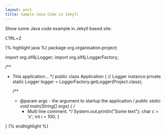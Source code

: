 ```yaml
---
layout: post
title: Sample Java Code in Jekyll
---
```

Show some Java code example in Jekyll based site.

<kbd>CTRL</kbd>+<kbd>Z</kbd>

{% highlight java %}
package org.organisation.project;

import org.slf4j.Logger;
import org.slf4j.LoggerFactory;

/**
 * This application...
 */
public class Application {
	// Logger instance
	private static Logger logger = LoggerFactory.getLogger(Project.class);

	/**
	 * @param args - the argument to startup the applicaiton
	 */
	public static void main(String[] args) {
		/*
		 * Multi line comment.
		 */
		System.out.println("Some text");
		char c = 'x';
		int i = 100;
	}

}
{% endhighlight %}

